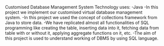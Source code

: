 Customised Database Management System
Technology uses: -Java
-In this project we implement our customised virtual database management system.
-In this project we used the concept of collections framework from Java to store data.
-We have replicated almost all functionalities of SQL programming like creating the table, inserting data into it, fetching data from table with or without it, applying aggregate functions on it, etc.
-The aim of this project is used to understand working of DBMS by using SQL language.

